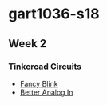 # gart1036-s18

## Week 2

### Tinkercad Circuits

- [Fancy Blink](https://www.tinkercad.com/things/0bh4nEFRwAC)
- [Better Analog In](https://www.tinkercad.com/things/aHjAnJhvPeR)